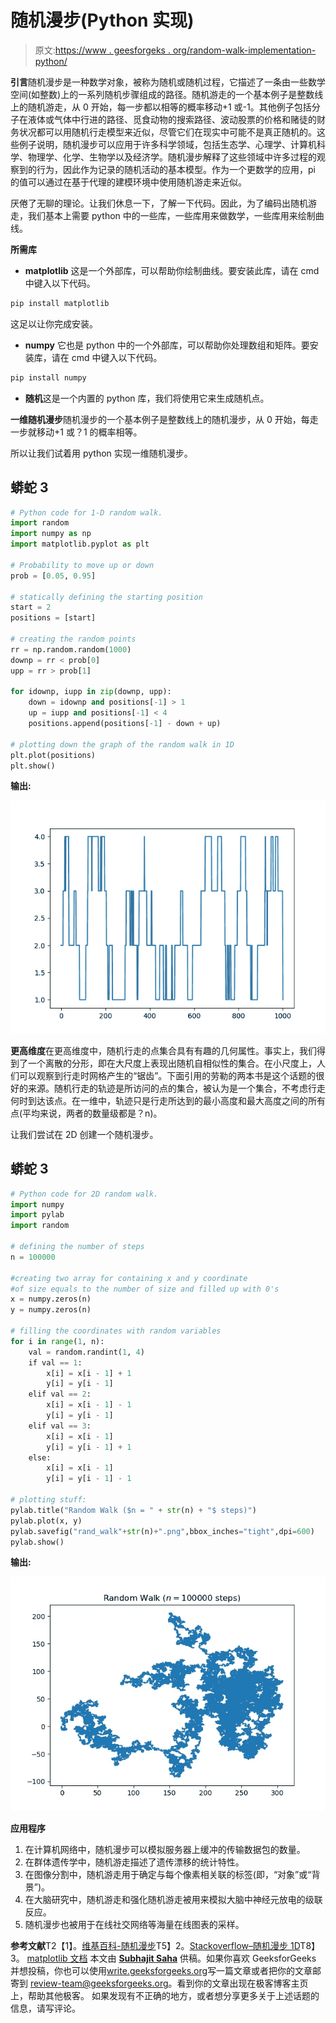 # 随机漫步(Python 实现)

> 原文:[https://www . geesforgeks . org/random-walk-implementation-python/](https://www.geeksforgeeks.org/random-walk-implementation-python/)

**引言**随机漫步是一种数学对象，被称为随机或随机过程，它描述了一条由一些数学空间(如整数)上的一系列随机步骤组成的路径。随机游走的一个基本例子是整数线上的随机游走，从 0 开始，每一步都以相等的概率移动+1 或-1。其他例子包括分子在液体或气体中行进的路径、觅食动物的搜索路径、波动股票的价格和赌徒的财务状况都可以用随机行走模型来近似，尽管它们在现实中可能不是真正随机的。这些例子说明，随机漫步可以应用于许多科学领域，包括生态学、心理学、计算机科学、物理学、化学、生物学以及经济学。随机漫步解释了这些领域中许多过程的观察到的行为，因此作为记录的随机活动的基本模型。作为一个更数学的应用，pi 的值可以通过在基于代理的建模环境中使用随机游走来近似。

厌倦了无聊的理论。让我们休息一下，了解一下代码。因此，为了编码出随机游走，我们基本上需要 python 中的一些库，一些库用来做数学，一些库用来绘制曲线。

**所需库**

*   **matplotlib** 这是一个外部库，可以帮助你绘制曲线。要安装此库，请在 cmd 中键入以下代码。

```py
pip install matplotlib
```

这足以让你完成安装。

*   **numpy** 它也是 python 中的一个外部库，可以帮助你处理数组和矩阵。要安装库，请在 cmd 中键入以下代码。

```py
pip install numpy
```

*   **随机**这是一个内置的 python 库，我们将使用它来生成随机点。

**一维随机漫步**随机漫步的一个基本例子是整数线上的随机漫步，从 0 开始，每走一步就移动+1 或？1 的概率相等。

所以让我们试着用 python 实现一维随机漫步。

## 蟒蛇 3

```py
# Python code for 1-D random walk.
import random
import numpy as np
import matplotlib.pyplot as plt

# Probability to move up or down
prob = [0.05, 0.95] 

# statically defining the starting position
start = 2 
positions = [start]

# creating the random points
rr = np.random.random(1000)
downp = rr < prob[0]
upp = rr > prob[1]

for idownp, iupp in zip(downp, upp):
    down = idownp and positions[-1] > 1
    up = iupp and positions[-1] < 4
    positions.append(positions[-1] - down + up)

# plotting down the graph of the random walk in 1D
plt.plot(positions)
plt.show()
```

**输出:**

![](img/eb3bee7e7d58c5f8187c950c179a0396.png)

**更高维度**在更高维度中，随机行走的点集合具有有趣的几何属性。事实上，我们得到了一个离散的分形，即在大尺度上表现出随机自相似性的集合。在小尺度上，人们可以观察到行走时网格产生的“锯齿”。下面引用的劳勒的两本书是这个话题的很好的来源。随机行走的轨迹是所访问的点的集合，被认为是一个集合，不考虑行走何时到达该点。在一维中，轨迹只是行走所达到的最小高度和最大高度之间的所有点(平均来说，两者的数量级都是？n)。

让我们尝试在 2D 创建一个随机漫步。

## 蟒蛇 3

```py
# Python code for 2D random walk.
import numpy
import pylab
import random

# defining the number of steps
n = 100000

#creating two array for containing x and y coordinate
#of size equals to the number of size and filled up with 0's
x = numpy.zeros(n)
y = numpy.zeros(n)

# filling the coordinates with random variables
for i in range(1, n):
    val = random.randint(1, 4)
    if val == 1:
        x[i] = x[i - 1] + 1
        y[i] = y[i - 1]
    elif val == 2:
        x[i] = x[i - 1] - 1
        y[i] = y[i - 1]
    elif val == 3:
        x[i] = x[i - 1]
        y[i] = y[i - 1] + 1
    else:
        x[i] = x[i - 1]
        y[i] = y[i - 1] - 1

# plotting stuff:
pylab.title("Random Walk ($n = " + str(n) + "$ steps)")
pylab.plot(x, y)
pylab.savefig("rand_walk"+str(n)+".png",bbox_inches="tight",dpi=600)
pylab.show()
```

**输出:**

![](img/e1d209c4c4cebcfb95e8787ec7dda00a.png)

**应用程序**

1.  在计算机网络中，随机漫步可以模拟服务器上缓冲的传输数据包的数量。
2.  在群体遗传学中，随机游走描述了遗传漂移的统计特性。
3.  在图像分割中，随机游走用于确定与每个像素相关联的标签(即，“对象”或“背景”)。
4.  在大脑研究中，随机游走和强化随机游走被用来模拟大脑中神经元放电的级联反应。
5.  随机漫步也被用于在线社交网络等海量在线图表的采样。

**参考文献**T2【1】。[维基百科-随机漫步](https://en.wikipedia.org/wiki/Random_walk)T5】2。[Stackoverflow–随机漫步 1D](https://stackoverflow.com/questions/37052140/1d-random-walk-from-matlab-to-python)T8】3。 [matplotlib 文档](https://matplotlib.org/users/pyplot_tutorial.html)
本文由 [**Subhajit Saha**](https://www.linkedin.com/in/subhajit-saha-06aa29131/) 供稿。如果你喜欢 GeeksforGeeks 并想投稿，你也可以使用[write.geeksforgeeks.org](https://write.geeksforgeeks.org)写一篇文章或者把你的文章邮寄到 review-team@geeksforgeeks.org。看到你的文章出现在极客博客主页上，帮助其他极客。
如果发现有不正确的地方，或者想分享更多关于上述话题的信息，请写评论。